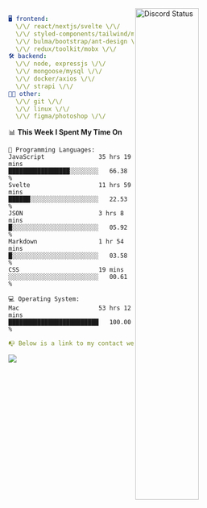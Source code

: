 
<a href="https://discord.com/users/279302975371870218" target="_blank">
    <img width="50%" align="right" alt="Discord Status" src="https://lanyard.cnrad.dev/api/279302975371870218?bg=161B22&borderRadius=5px%205px%200%200&hideTimestamp=true&idleMessage=Just%20chillin%27%20at%20the%20moment&animated=true">
</a>

```yaml
🖥️ frontend: 
  \/\/ react/nextjs/svelte \/\/
  \/\/ styled-components/tailwind/mui/
  \/\/ bulma/bootstrap/ant-design \/\/
  \/\/ redux/toolkit/mobx \/\/
🛠 backend: 
  \/\/ node, expressjs \/\/
  \/\/ mongoose/mysql \/\/
  \/\/ docker/axios \/\/
  \/\/ strapi \/\/
👨‍💻 other: 
  \/\/ git \/\/ 
  \/\/ linux \/\/
  \/\/ figma/photoshop \/\/
```
<!--START_SECTION:waka-->
📊 **This Week I Spent My Time On** 

```text
💬 Programming Languages: 
JavaScript               35 hrs 19 mins      █████████████████░░░░░░░░   66.38 % 
Svelte                   11 hrs 59 mins      ██████░░░░░░░░░░░░░░░░░░░   22.53 % 
JSON                     3 hrs 8 mins        █░░░░░░░░░░░░░░░░░░░░░░░░   05.92 % 
Markdown                 1 hr 54 mins        █░░░░░░░░░░░░░░░░░░░░░░░░   03.58 % 
CSS                      19 mins             ░░░░░░░░░░░░░░░░░░░░░░░░░   00.61 % 

💻 Operating System: 
Mac                      53 hrs 12 mins      █████████████████████████   100.00 % 
```


<!--END_SECTION:waka-->
```yaml
📭 Below is a link to my contact website 
```
<a href="https://mxns.xyz" target="_black"> <img src="https://img.shields.io/badge/website-161B22?style=for-the-badge&logo=About.me&logoColor=white"></img> <a/>
